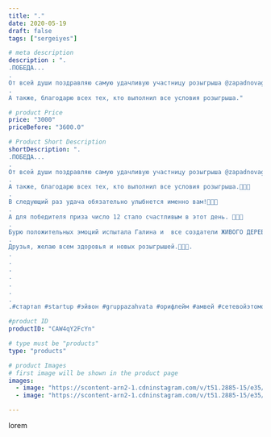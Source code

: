 ```yaml
---
title: "."
date: 2020-05-19
draft: false
tags: ["sergeiyes"]

# meta description
description : ".
.ПОБЕДА...
.
От всей души поздравляю самую удачливую участницу розыгрыша @zapadnovagala.🌺🌺🌺
.
А также, благодарю всех тех, кто выполнил все условия розыгрыша."

# product Price
price: "3000"
priceBefore: "3600.0"

# Product Short Description
shortDescription: ".
.ПОБЕДА...
.
От всей души поздравляю самую удачливую участницу розыгрыша @zapadnovagala.🌺🌺🌺
.
А также, благодарю всех тех, кто выполнил все условия розыгрыша.🌹🌹🌹
.
В следующий раз удача обязательно улыбнется именно вам!🥀🥀🥀
.
А для победителя приза число 12 стало счастливым в этот день. 🌻🌻🌻
.
Бурю положительных эмоций испытала Галина и  все создатели ЖИВОГО ДЕРЕВА. 💐💐💐
.
Друзья, желаю всем здоровья и новых розыгрышей.🌺🌺🌺.
.
.
.
.
.
.
.
.#стартап #startup #эйвон #gruppazahvata #орифлейм #амвей #сетевойэтомоё #сетевой #цетрария #ручнаяработа #бизнесбезвложений #резьбаподереву #сетевойэтомодно #живоедерево #сетевоймаркетинг #стильжизни #исландскиймох #пятигорск #КРЫМ #Севастополь #бизнес #churslabs #sergeystar #железноводск #ставрополь #антисептик #подарок #градмастеров #cetrariya"

#product ID
productID: "CAW4qY2FcYn"

# type must be "products"
type: "products"

# product Images
# first image will be shown in the product page
images:
  - image: "https://scontent-arn2-1.cdninstagram.com/v/t51.2885-15/e35/98116461_678730656310671_5409048820813861298_n.jpg?_nc_ht=scontent-arn2-1.cdninstagram.com&_nc_cat=103&_nc_ohc=mGFl0lc4xHMAX9_o8R1&se=8&tp=1&oh=6bef361a0c835b036cb8d9461baa4888&oe=606033A6&ig_cache_key=MjMxMjI4NDY1ODUxODcwMTkzNA%3D%3D.2"
  - image: "https://scontent-arn2-1.cdninstagram.com/v/t51.2885-15/e35/97312945_864267560746375_5039796433562262177_n.jpg?_nc_ht=scontent-arn2-1.cdninstagram.com&_nc_cat=107&_nc_ohc=m1_pxmr6fqoAX9zlZdE&se=8&tp=1&oh=1fb6006eeeb5b05d6d4780cdd73d3197&oe=605EDA1E&ig_cache_key=MjMxMjI4NDY1ODUxMDExMTE5Mg%3D%3D.2"

---
```

lorem
